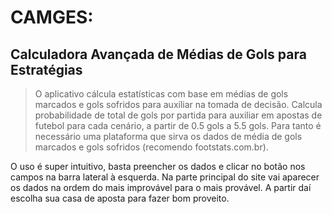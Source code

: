 # CAMGES: 
## Calculadora Avançada de Médias de Gols para Estratégias
>O aplicativo cálcula estatísticas com base em médias de gols marcados e gols sofridos para auxíliar na tomada de decisão. 
>Calcula probabilidade de total de gols por partida para auxiliar em apostas de futebol para cada cenário, a partir de 0.5 gols a 5.5 gols.
>Para tanto é necessário uma plataforma que sirva os dados de média de gols marcados e gols sofridos (recomendo footstats.com.br).

O uso é super intuitivo, basta preencher os dados e clicar no botão nos campos na barra lateral à esquerda. Na parte principal do site vai aparecer os dados na ordem do mais improvável para o mais provável. A partir daí escolha sua casa de aposta para fazer bom proveito.
